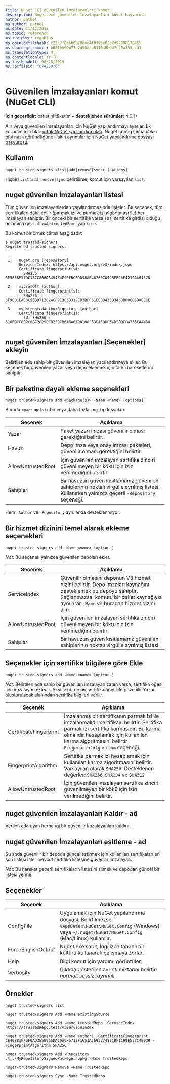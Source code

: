 ```yaml
---
title: NuGet CLI güvenilen İmzalayanları komutu
description: Nuget.exe güvenilen İmzalayanları komut başvurusu
author: patbel
ms.author: patbel
ms.date: 11/12/2018
ms.topic: reference
ms.reviewer: rmpablos
ms.openlocfilehash: c22c7f0a6b6878bec4f8396e02e2d97998170455
ms.sourcegitcommit: b6810860b77b2d50aab031040b047c20a333aca3
ms.translationtype: MT
ms.contentlocale: tr-TR
ms.lasthandoff: 06/28/2019
ms.locfileid: "67425976"
---
```

# <a name="trusted-signers-command-nuget-cli"></a>Güvenilen İmzalayanları komut (NuGet CLI)

**İçin geçerlidir:** paketini tüketim &bullet; **desteklenen sürümler:** 4.9.1+

Alır veya güvenilen İmzalayanları için NuGet yapılandırmayı ayarlar. Ek kullanım için bkz: [ortak NuGet yapılandırmaları](../consume-packages/configuring-nuget-behavior.md). Nuget.config şema bakın gibi nasıl göründüğüne ilişkin ayrıntılar için [NuGet yapılandırma dosyası başvurusu](../reference/nuget-config-file.md).

## <a name="usage"></a>Kullanım

```cli
nuget trusted-signers <list|add|remove|sync> [options]
```

Hiçbiri `list|add|remove|sync` belirtilirse, komut için varsayılan `list`.

## <a name="nuget-trusted-signers-list"></a>nuget güvenilen İmzalayanları listesi

Tüm güvenilen imzalayanlardan yapılandırmasında listeler. Bu seçenek, tüm sertifikaları dahil edilir (parmak izi ve parmak izi algoritması ile) her imzalayan sahiptir. Bir önceki bir sertifika varsa `[U]`, sertifika girdisi olduğu anlamına gelir `allowUntrustedRoot` yap `true`.

Bu komut bir örnek çıktısı aşağıdadır:

```cli
$ nuget trusted-signers
Registered trusted signers:


 1.   nuget.org [repository]
      Service Index: https://api.nuget.org/v3/index.json
      Certificate fingerprint(s):
        SHA256 - 0E5F38F57DC1BCC806D8494F4F90FBCEDD988B46760709CBEEC6F4219AA6157D

 2.   microsoft [author]
      Certificate fingerprint(s):
        SHA256 - 3F9001EA83C560D712C24CF213C3D312CB3BFF51EE89435D3430BD06B5D0EECE

 3.   myUntrustedAuthorSignature [author]
      Certificate fingerprint(s):
        [U] SHA256 - 518F9CF082C0872025EFB2587B6A6AB198208F63EA58DD54D2B9FF6735CA4434
        
```

## <a name="nuget-trusted-signers-add-options"></a>nuget güvenilen İmzalayanları [Seçenekler] ekleyin

Belirtilen ada sahip bir güvenilen imzalayan yapılandırmaya ekler. Bu seçenek bir güvenilen yazar veya depo eklemek için farklı hareketlerini sahiptir.

## <a name="options-for-add-based-on-a-package"></a>Bir paketine dayalı ekleme seçenekleri

```cli
nuget trusted-signers add <package(s)> -Name <name> [options]
```

Burada `<package(s)>` bir veya daha fazla `.nupkg` dosyaları.

| Seçenek | Açıklama |
| --- | --- |
| Yazar | Paket yazarı imzası güvenilir olması gerektiğini belirtir. |
| Havuz | Depo imza veya onay imzası paketleri, güvenilir olması gerektiğini belirtir. |
| AllowUntrustedRoot | İçin güvenilen imzalayan sertifika zinciri güvenilmeyen bir kökü için izin verilmediğini belirtir. |
| Sahipleri | Bir havuzun güven kısıtlamanız güvenilen sahiplerinin noktalı virgülle ayrılmış listesi. Kullanırken yalnızca geçerli `-Repository` seçeneği. |

Hem `-Author` ve `-Repository` aynı anda desteklenmiyor.

## <a name="options-for-add-based-on-a-service-index"></a>Bir hizmet dizinini temel alarak ekleme seçenekleri

```cli
nuget trusted-signers add -Name <name> [options]
```

_Not_: Bu seçenek yalnızca güvenilen depoları ekler. 

| Seçenek | Açıklama |
| --- | --- |
| ServiceIndex | Güvenilir olmasını deponun V3 hizmet dizini belirtir. Depo imzaları kaynağını desteklemek bu depoyu sahiptir. Sağlanmazsa, komutu bir paket kaynağıyla aynı arar `-Name` ve buradan hizmet dizini alın. |
| AllowUntrustedRoot | İçin güvenilen imzalayan sertifika zinciri güvenilmeyen bir kökü için izin verilmediğini belirtir. |
| Sahipleri | Bir havuzun güven kısıtlamanız güvenilen sahiplerinin noktalı virgülle ayrılmış listesi. |

## <a name="options-for-add-based-on-the-certificate-information"></a>Seçenekler için sertifika bilgilere göre Ekle

```cli
nuget trusted-signers add -Name <name> [options]
```

_Not_: Belirtilen ada sahip bir güvenilen imzalayan zaten varsa, sertifika öğesi için imzalayan eklenir. Aksi takdirde bir sertifika öğesi ile güvenilir Yazar oluşturulacak alanından sertifika bilgileri verilir.

| Seçenek | Açıklama |
| --- | --- |
| CertificateFingerprint | İmzalanmış bir sertifikanın parmak izi ile imzalanmalıdır sertifikayı belirtir. Sertifika parmak izi sertifika karmasıdır. Bu karma olmalıdır hesaplamak için kullanılan karma algoritmasını belirtir `FingerprintAlgorithm` seçeneği. |
| FingerprintAlgorithm | Sertifika parmak izi hesaplamak için kullanılan karma algoritmasını belirtir. Varsayılan olarak `SHA256`. Desteklenen değerler: `SHA256`, `SHA384` ve `SHA512` |
| AllowUntrustedRoot | İçin güvenilen imzalayan sertifika zinciri güvenilmeyen bir kökü için izin verilmediğini belirtir. |

## <a name="nuget-trusted-signers-remove--name-name"></a>nuget güvenilen İmzalayanları Kaldır - ad <name>

Verilen ada uyan herhangi bir güvenilir İmzalayanları kaldırır.

## <a name="nuget-trusted-signers-sync--name-name"></a>nuget güvenilen İmzalayanları eşitleme - ad <name>

Şu anda güvenilir bir depoda güncelleştirmek için kullanılan sertifikaları en son listesi ister mevcut sertifika listesine güvenilir imzalayan.

_Not_: Bu hareket geçerli sertifikaların listesini silmek ve depodan güncel bir listesi yerine.

## <a name="options"></a>Seçenekler

| Seçenek | Açıklama |
| --- | --- |
| ConfigFile | Uygulamak için NuGet yapılandırma dosyası. Belirtilmezse, `%AppData%\NuGet\NuGet.Config` (Windows) veya `~/.nuget/NuGet/NuGet.Config` (Mac/Linux) kullanılır.|
| ForceEnglishOutput | Nuget.exe sabit, İngilizce tabanlı bir kültürü kullanarak çalışmaya zorlar. |
| Help | Bilgi komut için yardımı görüntüler. |
| Verbosity | Çıktıda gösterilen ayrıntı miktarını belirtir: *normal*, *sessiz*, *ayrıntılı*. |

## <a name="examples"></a>Örnekler

```cli
nuget trusted-signers list

nuget trusted-signers Add -Name existingSource

nuget trusted-signers Add -Name trustedRepo -ServiceIndex https://trustedRepo.test/v3ServiceIndex

nuget trusted-signers Add -Name author1 -CertificateFingerprint CE40881FF5F0AD3E58965DA20A9F571EF1651A56933748E1BF1C99E537C4E039 -FingerprintAlgorithm SHA256

nuget trusted-signers Add -Repository .\..\MyRepositorySignedPackage.nupkg -Name TrustedRepo

nuget-trusted-signers Remove -Name TrustedRepo

nuget-trusted-signers Sync -Name TrustedRepo
```
